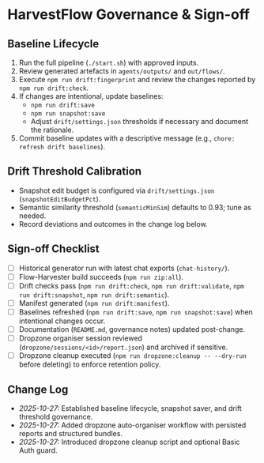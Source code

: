 # HarvestFlow Governance & Sign-off

## Baseline Lifecycle
1. Run the full pipeline (`./start.sh`) with approved inputs.
2. Review generated artefacts in `agents/outputs/` and `out/flows/`.
3. Execute `npm run drift:fingerprint` and review the changes reported by `npm run drift:check`.
4. If changes are intentional, update baselines:
   - `npm run drift:save`
   - `npm run snapshot:save`
   - Adjust `drift/settings.json` thresholds if necessary and document the rationale.
5. Commit baseline updates with a descriptive message (e.g., `chore: refresh drift baselines`).

## Drift Threshold Calibration
- Snapshot edit budget is configured via `drift/settings.json` (`snapshotEditBudgetPct`).
- Semantic similarity threshold (`semanticMinSim`) defaults to 0.93; tune as needed.
- Record deviations and outcomes in the change log below.

## Sign-off Checklist
- [ ] Historical generator run with latest chat exports (`chat-history/`).
- [ ] Flow-Harvester build succeeds (`npm run zip:all`).
- [ ] Drift checks pass (`npm run drift:check`, `npm run drift:validate`, `npm run drift:snapshot`, `npm run drift:semantic`).
- [ ] Manifest generated (`npm run drift:manifest`).
- [ ] Baselines refreshed (`npm run drift:save`, `npm run snapshot:save`) when intentional changes occur.
- [ ] Documentation (`README.md`, governance notes) updated post-change.
- [ ] Dropzone organiser session reviewed (`dropzone/sessions/<id>/report.json`) and archived if sensitive.
- [ ] Dropzone cleanup executed (`npm run dropzone:cleanup -- --dry-run` before deleting) to enforce retention policy.

## Change Log
- _2025-10-27:_ Established baseline lifecycle, snapshot saver, and drift threshold governance.
- _2025-10-27:_ Added dropzone auto-organiser workflow with persisted reports and structured bundles.
- _2025-10-27:_ Introduced dropzone cleanup script and optional Basic Auth guard.
